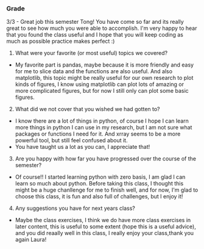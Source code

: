 ### Grade
3/3 - Great job this semester Tong! You have come so far and its really great to see how much you were able to accomplish. I'm very happy to hear that you found the class useful and I hope that you will keep coding as much as possible practice makes perfect :) 


1. What were your favorite (or most useful) topics we covered?
   
- My favorite part is pandas, maybe because it is more friendly and easy for me to slice data and the functions are also useful. And also matplotlib, this topic might be really useful for our own research to plot kinds of figures, I know using matplotlib can plot lots of amazing or more complicated figures, but for now I still only can plot some basic figures. 
     
2. What did we not cover that you wished we had gotten to?
   
- I know there are a lot of things in python, of course I hope I can learn more things in python I can use in my research, but I am not sure what packages or functions I need for it. And xrray seems to be a more powerful tool, but still feel confused about it. 
- You have taught us a lot as you can, I appreciate that! 
3. Are you happy with how far you have progressed over the course of the semester?

- Of course!! I started learning python with zero basis, I am glad I can learn so much about python. Before taking this class, I thought this might be a huge chanllenge for me to finish well, and for now, I'm glad to choose this class, it is fun and also full of challenges, but I enjoy it!

4. Any suggestions you have for next years class?
- Maybe the class exercises, I think we do have more class exercises in later content, this is useful to some extent (hope this is a useful advice), and you did reaally well in this class, I really enjoy your class,thank you again Laura!